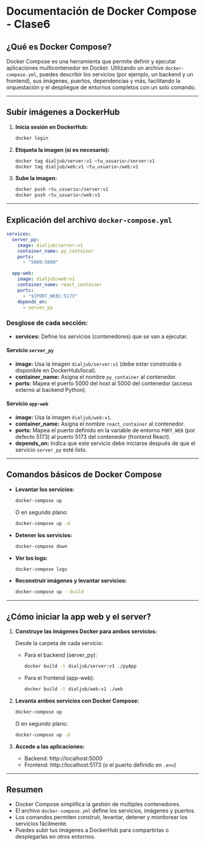 # Documentación de Docker Compose - Clase6

## ¿Qué es Docker Compose?

Docker Compose es una herramienta que permite definir y ejecutar aplicaciones multicontenedor en Docker. Utilizando un archivo `docker-compose.yml`, puedes describir los servicios (por ejemplo, un backend y un frontend), sus imágenes, puertos, dependencias y más, facilitando la orquestación y el despliegue de entornos completos con un solo comando.

---

## Subir imágenes a DockerHub

1. **Inicia sesión en DockerHub:**
   ```sh
   docker login
   ```

2. **Etiqueta la imagen (si es necesario):**
   ```sh
   docker tag dialjub/server:v1 <tu_usuario>/server:v1
   docker tag dialjub/web:v1 <tu_usuario>/web:v1
   ```

3. **Sube la imagen:**
   ```sh
   docker push <tu_usuario>/server:v1
   docker push <tu_usuario>/web:v1
   ```

---

## Explicación del archivo `docker-compose.yml`

```yaml
services:
  server_py:
    image: dialjub/server:v1
    container_name: py_container
    ports: 
      - "5000:5000"

  app-web:
    image: dialjub/web:v1
    container_name: react_container
    ports: 
      - "${PORT_WEB}:5173"
    depends_on:
      - server_py
```

### Desglose de cada sección:

- **services:** Define los servicios (contenedores) que se van a ejecutar.

#### Servicio `server_py`
- **image:** Usa la imagen `dialjub/server:v1` (debe estar construida o disponible en DockerHub/local).
- **container_name:** Asigna el nombre `py_container` al contenedor.
- **ports:** Mapea el puerto 5000 del host al 5000 del contenedor (acceso externo al backend Python).

#### Servicio `app-web`
- **image:** Usa la imagen `dialjub/web:v1`.
- **container_name:** Asigna el nombre `react_container` al contenedor.
- **ports:** Mapea el puerto definido en la variable de entorno `PORT_WEB` (por defecto 5173) al puerto 5173 del contenedor (frontend React).
- **depends_on:** Indica que este servicio debe iniciarse después de que el servicio `server_py` esté listo.

---

## Comandos básicos de Docker Compose

- **Levantar los servicios:**
  ```sh
  docker-compose up
  ```
  O en segundo plano:
  ```sh
  docker-compose up -d
  ```

- **Detener los servicios:**
  ```sh
  docker-compose down
  ```

- **Ver los logs:**
  ```sh
  docker-compose logs
  ```

- **Reconstruir imágenes y levantar servicios:**
  ```sh
  docker-compose up --build
  ```

---

## ¿Cómo iniciar la app web y el server?

1. **Construye las imágenes Docker para ambos servicios:**

   Desde la carpeta de cada servicio:
   - Para el backend (server_py):
     ```sh
     docker build -t dialjub/server:v1 ./pyApp
     ```
   - Para el frontend (app-web):
     ```sh
     docker build -t dialjub/web:v1 ./web
     ```

2. **Levanta ambos servicios con Docker Compose:**
   ```sh
   docker-compose up
   ```
   O en segundo plano:
   ```sh
   docker-compose up -d
   ```

3. **Accede a las aplicaciones:**
   - Backend: http://localhost:5000
   - Frontend: http://localhost:5173 (o el puerto definido en `.env`)

---

## Resumen

- Docker Compose simplifica la gestión de múltiples contenedores.
- El archivo `docker-compose.yml` define los servicios, imágenes y puertos.
- Los comandos permiten construir, levantar, detener y monitorear los servicios fácilmente.
- Puedes subir tus imágenes a DockerHub para compartirlas o desplegarlas en otros entornos.
